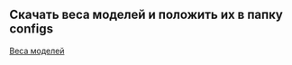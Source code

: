 ## Скачать веса моделей и положить их в папку configs
[Веса моделей](https://drive.google.com/file/d/13myx7bhinDKP5Oj0mzKXBIICyvAhp1gA/view?usp=sharing)

